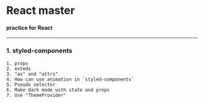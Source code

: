 # React master

#### practice for React

---

### 1. styled-components

    1. props
    2. exteds
    3. "as" and "attrs"
    4. How can use animation in `styled-components`
    5. Pseudo selector
    6. Make dark mode with state and props
    7. Use "ThemeProvider"
